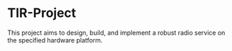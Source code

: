 # TIR-Project
This project aims to design, build, and implement a robust radio service on the specified hardware platform.
